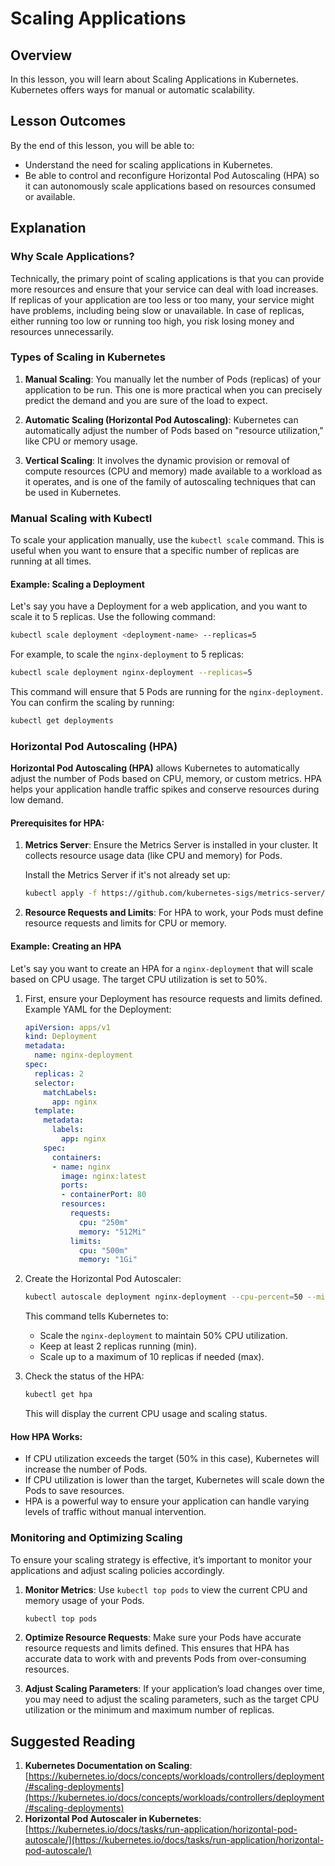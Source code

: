 # Scaling Applications

## Overview

In this lesson, you will learn about Scaling Applications in Kubernetes. Kubernetes offers ways for manual or automatic scalability.

## Lesson Outcomes

By the end of this lesson, you will be able to:

- Understand the need for scaling applications in Kubernetes.
- Be able to control and reconfigure Horizontal Pod Autoscaling (HPA) so it can autonomously scale applications based on resources consumed or available.

## Explanation

### Why Scale Applications?

Technically, the primary point of scaling applications is that you can provide more resources and ensure that your service can deal with load increases. If replicas of your application are too less or too many, your service might have problems, including being slow or unavailable. In case of replicas, either running too low or running too high, you risk losing money and resources unnecessarily.

### Types of Scaling in Kubernetes

1. **Manual Scaling**: You manually let the number of Pods (replicas) of your application to be run. This one is more practical when you can precisely predict the demand and you are sure of the load to expect.

2. **Automatic Scaling (Horizontal Pod Autoscaling)**: Kubernetes can automatically adjust the number of Pods based on "resource utilization," like CPU or memory usage.

3. **Vertical Scaling**: It involves the dynamic provision or removal of compute resources (CPU and memory) made available to a workload as it operates, and is one of the family of autoscaling techniques that can be used in Kubernetes.

### Manual Scaling with Kubectl

To scale your application manually, use the `kubectl scale` command. This is useful when you want to ensure that a specific number of replicas are running at all times.

#### Example: Scaling a Deployment

Let's say you have a Deployment for a web application, and you want to scale it to 5 replicas. Use the following command:

```bash
kubectl scale deployment <deployment-name> --replicas=5
```

For example, to scale the `nginx-deployment` to 5 replicas:

```bash
kubectl scale deployment nginx-deployment --replicas=5
```

This command will ensure that 5 Pods are running for the `nginx-deployment`. You can confirm the scaling by running:

```bash
kubectl get deployments
```

### Horizontal Pod Autoscaling (HPA)

**Horizontal Pod Autoscaling (HPA)** allows Kubernetes to automatically adjust the number of Pods based on CPU, memory, or custom metrics. HPA helps your application handle traffic spikes and conserve resources during low demand.

#### Prerequisites for HPA:
1. **Metrics Server**: Ensure the Metrics Server is installed in your cluster. It collects resource usage data (like CPU and memory) for Pods.

   Install the Metrics Server if it's not already set up:
   ```bash
   kubectl apply -f https://github.com/kubernetes-sigs/metrics-server/releases/latest/download/components.yaml
   ```

2. **Resource Requests and Limits**: For HPA to work, your Pods must define resource requests and limits for CPU or memory.

#### Example: Creating an HPA

Let's say you want to create an HPA for a `nginx-deployment` that will scale based on CPU usage. The target CPU utilization is set to 50%.

1. First, ensure your Deployment has resource requests and limits defined. Example YAML for the Deployment:

   ```yaml
   apiVersion: apps/v1
   kind: Deployment
   metadata:
     name: nginx-deployment
   spec:
     replicas: 2
     selector:
       matchLabels:
         app: nginx
     template:
       metadata:
         labels:
           app: nginx
       spec:
         containers:
         - name: nginx
           image: nginx:latest
           ports:
           - containerPort: 80
           resources:
             requests:
               cpu: "250m"
               memory: "512Mi"
             limits:
               cpu: "500m"
               memory: "1Gi"
   ```

2. Create the Horizontal Pod Autoscaler:

   ```bash
   kubectl autoscale deployment nginx-deployment --cpu-percent=50 --min=2 --max=10
   ```

   This command tells Kubernetes to:
   - Scale the `nginx-deployment` to maintain 50% CPU utilization.
   - Keep at least 2 replicas running (min).
   - Scale up to a maximum of 10 replicas if needed (max).

3. Check the status of the HPA:

   ```bash
   kubectl get hpa
   ```

   This will display the current CPU usage and scaling status.

#### How HPA Works:

- If CPU utilization exceeds the target (50% in this case), Kubernetes will increase the number of Pods.
- If CPU utilization is lower than the target, Kubernetes will scale down the Pods to save resources.
- HPA is a powerful way to ensure your application can handle varying levels of traffic without manual intervention.

### Monitoring and Optimizing Scaling

To ensure your scaling strategy is effective, it’s important to monitor your applications and adjust scaling policies accordingly.

1. **Monitor Metrics**: Use `kubectl top pods` to view the current CPU and memory usage of your Pods.
   
   ```bash
   kubectl top pods
   ```

2. **Optimize Resource Requests**: Make sure your Pods have accurate resource requests and limits defined. This ensures that HPA has accurate data to work with and prevents Pods from over-consuming resources.

3. **Adjust Scaling Parameters**: If your application’s load changes over time, you may need to adjust the scaling parameters, such as the target CPU utilization or the minimum and maximum number of replicas.

## Suggested Reading

1. **Kubernetes Documentation on Scaling**: [https://kubernetes.io/docs/concepts/workloads/controllers/deployment/#scaling-deployments](https://kubernetes.io/docs/concepts/workloads/controllers/deployment/#scaling-deployments)
2. **Horizontal Pod Autoscaler in Kubernetes**: [https://kubernetes.io/docs/tasks/run-application/horizontal-pod-autoscale/](https://kubernetes.io/docs/tasks/run-application/horizontal-pod-autoscale/)

